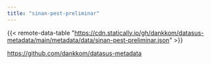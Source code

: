 ```yaml
---
title: "sinan-pest-preliminar"
---
```


{{< remote-data-table "https://cdn.statically.io/gh/dankkom/datasus-metadata/main/metadata/data/sinan-pest-preliminar.json" >}}

https://github.com/dankkom/datasus-metadata
